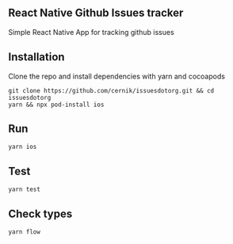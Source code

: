 ## React Native Github Issues tracker

Simple React Native App for tracking github issues

## Installation

Clone the repo and install dependencies with yarn and cocoapods

```
git clone https://github.com/cernik/issuesdotorg.git && cd issuesdotorg
yarn && npx pod-install ios

```

## Run

```
yarn ios

```

## Test

```
yarn test

```

## Check types

```
yarn flow

```
